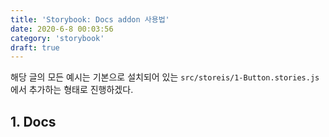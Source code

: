 ```yaml
---
title: 'Storybook: Docs addon 사용법'
date: 2020-6-8 00:03:56
category: 'storybook'
draft: true
---
```


해당 글의 모든 예시는 기본으로 설치되어 있는 `src/storeis/1-Button.stories.js`에서 추가하는 형태로 진행하겠다.

## 1. Docs
